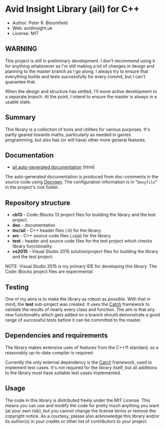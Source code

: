 # Avid Insight Library (ail) for C++

 * Author:  Peter R. Bloomfield
 * Web:     avidinsight.uk
 * License: MIT

## WARNING

This project is still in preliminary development. I don't recommend using it for anything whatsoever as I'm still making a lot of changes in design and planning to the master branch as I go along. I always try to ensure that everything builds and tests successfully for every commit, but I can't guarantee that.

When the design and structure has settled, I'll move active development to a separate branch. At the point, I intend to ensure the master is always in a usable state.


## Summary

This library is a collection of tools and utilities for various purposes. It's partly geared towards maths, particularly as needed in games programming, but also has (or will have) other more general features.


## Documentation

 * [ail auto-generated documentation][1] (html)

The auto-generated documentation is produced from doc-comments in the source code using [Doxygen][2]. The configuration information is in "`Doxyfile`" in the project's root folder.


## Repository structure

 * **cb13** - Code::Blocks 13 project files for building the library and the test project.
 * **doc** - documentation
 * **inc/ail** - C++ header files (.h) for the library.
 * **src** - C++ source code files (.cpp) for the library.
 * **test** - header and source code files for the test project which checks library functionality.
 * **vs2015** - Visual Studio 2015 solution/project files for building the library and the test project.
 
NOTE: Visual Studio 2015 is my primary IDE for developing this library. The Code::Blocks project files are experimental.
 
 
## Testing

One of my aims is to make the library as robust as possible. With that in mind, the **test** sub-project was created. It uses the [Catch][3] framework to validate the results of nearly every class and function. The aim is that any new functionality which gets added on a branch should demonstrate a good range of successful tests before it can be committed to the master.
 

## Dependencies and requirements

The library makes extensive uses of features from the C++11 standard, so a reasonably up-to-date compiler is required.

Currently the only external dependency is the [Catch][3] framework, used to implement test cases. It's not required for the library itself, but all additions to the library must have suitable test cases implemented.


## Usage

The code in this library is distributed freely under the MIT License. This means you can use and modify the code for pretty much anything you want (at your own risk), but you cannot change the license terms or remove the copyright notice. As a courtesy, please also acknowledge this library and/or its author(s) in your credits or other list of contributors to your project.

[1]: https://github.com/avidinsight/ail/doc/html
[2]: https://github.com/doxygen/doxygen
[3]: https://github.com/philsquared/Catch
